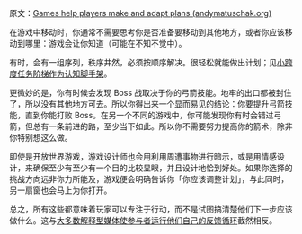 原文：[Games help players make and adapt plans (andymatuschak.org)](https://notes.andymatuschak.org/z7mU6RxxzJ9FZBCcgbYQsv9nExuK3xVm635Ks)

在游戏中移动时，你通常不需要思考你是否准备要移动到其他地方，或者你应该移动到哪里：游戏会让你知道（可能在不知不觉中）。

有时，会有一组序列，秩序井然，必须按顺序解决。很轻松就能做出计划；见[小跨度任务阶梯作为认知脚手架](https://notes.andymatuschak.org/z2qBbdZidZNjbpdggRbmgeUeVf2H7aCevSYvE)。

更微妙的是，你有时候会发现 Boss 战取决于你的弓箭技能。地牢的出口都被封住了，所以没有其他地方可去。所以你得出来一个显而易见的结论：你要提升弓箭技能，直到你能打败 Boss。在另一个不同的游戏中，你可能发现你有时会错过弓箭，但总有一条前进的路，至少当下如此。所以你不需要努力提高你的箭术，除非你特别想这么做。

即使是开放世界游戏，游戏设计师也会用利用周遭事物进行暗示，或是用情感设计，来确保至少有至少有一个目的比较显眼，并且设计地恰到好处。如果你选择的挑战方向远非你力所能及，游戏便会明确告诉你「你应该调整计划」，与此同时，另一扇窗也会马上为你打开。

总之，所有这些都意味着玩家可以专注于行动，而不是试图搞清楚他们下一步应该做什么。这与[大多数解释型媒体使参与者运行他们自己的反馈循环](https://notes.andymatuschak.org/z6MLXiJ7vmVAxRxhanUJzDcBE6hhhV9oy6Ukc)截然相反。